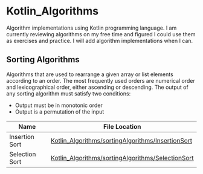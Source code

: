 # Kotlin_Algorithms

Algorithm implementations using Kotlin programming language. I am currently reviewing algorithms on my free time and figured I could
use them as exercises and practice. I will add algorithm implementations when I can. 


## Sorting Algorithms
Algorithms that are used to rearrange a given array or list elements according to an order. The most frequently used orders are numerical order and lexicographical order, either ascending or descending. The output of any sorting algorithm must satisfy two conditions:
- Output must be in monotonic order
- Output is a permutation of the input


| Name | File Location |
| ---- | ------------- |
| Insertion Sort | [Kotlin_Algorithms/sortingAlgorithms/InsertionSort](https://github.com/AbstractAvival/Kotlin_Algorithms/blob/master/src/main/kotlin/sortingAlgorithms/InsertionSort.kt) |
| Selection Sort | [Kotlin_Algorithms/sortingAlgorithms/SelectionSort](https://github.com/AbstractAvival/Kotlin_Algorithms/blob/master/src/main/kotlin/sortingAlgorithms/SelectionSort.kt) |
